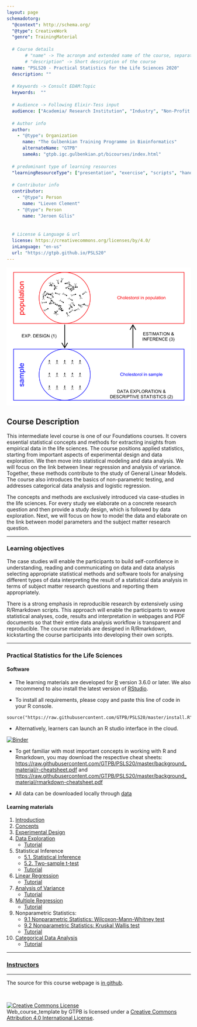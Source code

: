 ```yaml
---
layout: page
schemadotorg:
  "@context": http://schema.org/
  "@type": CreativeWork
  "genre": TrainingMaterial

  # Course details
       # "name" -> The acronym and extended name of the course, separated by " - "
       # "description" -> Short description of the course
  name: "PSLS20 - Practical Statistics for the Life Sciences 2020"
  description: ""

  # Keywords -> Consult EDAM:Topic
  keywords:  ""

  # Audience -> Following Elixir-Tess input
  audience: ["Academia/ Research Institution", "Industry", "Non-Profit Organisation", "Healthcare"]

  # Author info
  author:
    - "@type": Organization
      name: "The Gulbenkian Training Programme in Bioinformatics"
      alternateName: "GTPB"
      sameAs: "gtpb.igc.gulbenkian.pt/bicourses/index.html"

  # predominant type of learning resources
  "learningResourceType": ["presentation", "exercise", "scripts", "handout"]

  # Contributor info
  contributor:
    - "@type": Person
      name: "Lieven Clement"
    - "@type": Person
      name: "Jeroen Gilis"


  # License & Language & url
  license: https://creativecommons.org/licenses/by/4.0/
  inLanguage: "en-us"
  url: "https://gtpb.github.io/PSLS20"
---
```



![IntroFig](./assets/introFig.png)

## Course Description

This intermediate level course is one of our Foundations courses. It covers essential statistical concepts and methods for extracting insights from empirical data in the life sciences. The course positions applied statistics, starting from important aspects of experimental design and data exploration. We then move into statistical modeling and data analysis. We will focus on the link between linear regression and analysis of variance. Together, these methods contribute to the study of General Linear Models. The course also introduces the basics of non-parametric testing, and addresses categorical data analysis and logistic regression.

The concepts and methods are exclusively introduced via case-studies in the life sciences. For every study we elaborate on a concrete research question and then provide a study design, which is followed by data exploration. Next, we will focus on how to model the data and elaborate on the link between model parameters and the subject matter research question.

---

### Learning objectives

The case studies will enable the participants to build self-confidence in
understanding, reading and communicating on data and data analysis
selecting appropriate statistical methods and software tools for analysing different types of data
interpreting the result of a statistical data analysis in terms of subject matter research questions and reporting them appropriately.

There is a strong emphasis in reproducible research by extensively using R/Rmarkdown scripts. This approach will enable the participants to weave statistical analyses, code, results and interpretation in webpages and PDF documents so that their entire data analysis workflow is transparent and reproducible. The course materials are designed in R/Rmarkdown, kickstarting the course participants into developing their own scripts.

---

### Practical Statistics for the Life Sciences

#### Software

- The learning materials are developed for [R](https://www.r-project.org/) version 3.6.0 or later. We also recommend to also install the latest version of [RStudio](https://www.rstudio.com/products/rstudio/download/).

- To install all requirements, please copy and paste this line of code in your R console.

```
source("https://raw.githubusercontent.com/GTPB/PSLS20/master/install.R")
```

- Alternatively, learners can launch an R studio interface in the cloud.

[![Binder](http://mybinder.org/badge.svg)](https://mybinder.org/v2/gh/GTPB/PSLS20/binderR?urlpath=rstudio)

- To get familiar with most important concepts in working with R and Rmarkdown, you may download the respective cheat sheets:
https://raw.githubusercontent.com/GTPB/PSLS20/master/background_material/r-cheatsheet.pdf
and https://raw.githubusercontent.com/GTPB/PSLS20/master/background_material/rmarkdown-cheatsheet.pdf

- All data can be downloaded locally through
[data](assets/data.zip)



#### Learning materials

1. [Introduction](pages/01-intro.html)
2. [Concepts](pages/02-concepts.html)
3. [Experimental Design](pages/03-experimentalDesign.html)
4. [Data Exploration](pages/04-dataExploration.html)
    - [Tutorial](pages/04_dataExploration.md)
5. Statistical Inference
    - [5.1. Statistical Inference](pages/05-statisticalInference.html)
    - [5.2. Two-sample t-test](pages/05-statisticalInference-twosampleT.html)
    - [Tutorial](pages/05_statisticlInference.md)
6. [Linear Regression](pages/06-linearRegression.html)
    - [Tutorial](pages/06_linearRegression.md)
7. [Analysis of Variance](pages/07-Anova.html)
    - [Tutorial](pages/07_ANOVA.md)
8. [Multiple Regression](pages/08-MultipleRegression.html)
    - [Tutorial](pages/08_multipleRegression.md)
9. Nonparametric Statistics:
    - [9.1 Nonparametric Statistics: Wilcoxon-Mann-Whitney test](pages/09-NonparametericStatistics-WilcoxonMannWhitney.html)
    - [9.2 Nonparametric Statistics: Kruskal Wallis test](pages/09-NonparametericStatistics-KruskalWallis.html)
    - [Tutorial](pages/09_kruskalWallis.md)
10. [Categorical Data Analysis](pages/10-categoricalDataAnalysis.html)
      - [Tutorial](pages/10-categoricalAnalysis.md)

---


### [Instructors](pages/instructors.md)


---

The source for this course webpage is [in github](https://github.com/GTPB/PSLS20).

<br/>

<a rel="license" href="http://creativecommons.org/licenses/by/4.0/"><img alt="Creative Commons License" style="border-width:0" src="https://i.creativecommons.org/l/by/4.0/88x31.png" /></a><br /><span xmlns:dct="http://purl.org/dc/terms/" property="dct:title">Web_course_template</span> by <span xmlns:cc="http://creativecommons.org/ns#" property="cc:attributionName">GTPB</span> is licensed under a <a rel="license" href="http://creativecommons.org/licenses/by/4.0/">Creative Commons Attribution 4.0 International License</a>.
